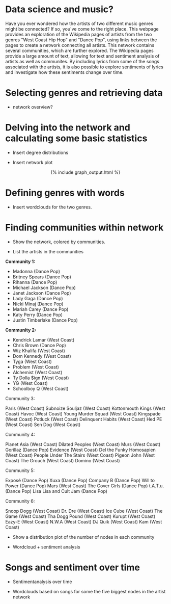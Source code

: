# Data science and music?
Have you ever wondered how the artists of two different music genres might be connected? If so, you've come to the right place. This webpage provides an exploration of the Wikipedia pages of artists from the two genres "West Coast Hip Hop" and "Dance Pop", using links between the pages to create a network connecting all artists. This network contains several communities, which are further explored. The Wikipedia pages provide a large amount of text, allowing for text and sentiment analysis of artists as well as communites. By including lyrics from some of the songs associated with the artists, it is also possible to explore sentiments of lyrics and investigate how these sentiments change over time.

# Selecting genres and retrieving data
- network overview?

# Delving into the network and calculating some basic statistics

- Insert degree distributions

- Insert network plot
<center>
{% include graph_output.html %}
</center>

# Defining genres with words

- Insert wordclouds for the two genres.

# Finding communities within network

- Show the network, colored by communities.

- List the artists in the communities

**Community 1:**

- Madonna (Dance Pop)
- Britney Spears (Dance Pop)
- Rihanna (Dance Pop)
- Michael Jackson (Dance Pop)
- Janet Jackson (Dance Pop)
- Lady Gaga (Dance Pop)
- Nicki Minaj (Dance Pop)
- Mariah Carey (Dance Pop)
- Katy Perry (Dance Pop)
- Justin Timberlake (Dance Pop)

**Community 2:**
- Kendrick Lamar (West Coast)
- Chris Brown (Dance Pop)
- Wiz Khalifa (West Coast)
- Dom Kennedy (West Coast)
- Tyga (West Coast)
- Problem (West Coast)
- Alchemist (West Coast)
- Ty Dolla $ign (West Coast)
- YG (West Coast)
- Schoolboy Q (West Coast)

Community 3:

Paris (West Coast)
Subnoize Souljaz (West Coast)
Kottonmouth Kings (West Coast)
Havoc (West Coast)
Young Murder Squad (West Coast)
Kingspade (West Coast)
Potluck (West Coast)
Delinquent Habits (West Coast)
Hed PE (West Coast)
Sen Dog (West Coast)


Community 4:

Planet Asia (West Coast)
Dilated Peoples (West Coast)
Murs (West Coast)
Gorillaz (Dance Pop)
Evidence (West Coast)
Del the Funky Homosapien (West Coast)
People Under The Stairs (West Coast)
Pigeon John (West Coast)
The Grouch (West Coast)
Domino (West Coast)

Community 5:

Exposé (Dance Pop)
Xuxa (Dance Pop)
Company B (Dance Pop)
Will to Power (Dance Pop)
Mars (West Coast)
The Cover Girls (Dance Pop)
t.A.T.u. (Dance Pop)
Lisa Lisa and Cult Jam (Dance Pop)

Community 6:

Snoop Dogg (West Coast)
Dr. Dre (West Coast)
Ice Cube (West Coast)
The Game (West Coast)
Tha Dogg Pound (West Coast)
Kurupt (West Coast)
Eazy-E (West Coast)
N.W.A (West Coast)
DJ Quik (West Coast)
Kam (West Coast)

- Show a distribution plot of the number of nodes in each community

- Wordcloud + sentiment analysis

# Songs and sentiment over time

- Sentimentanalysis over time

- Wordclouds based on songs for some the five biggest nodes in the artist network


